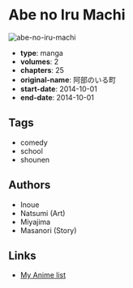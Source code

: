 # Abe no Iru Machi

![abe-no-iru-machi](https://cdn.myanimelist.net/images/manga/2/148992.jpg)

-   **type**: manga
-   **volumes**: 2
-   **chapters**: 25
-   **original-name**: 阿部のいる町
-   **start-date**: 2014-10-01
-   **end-date**: 2014-10-01

## Tags

-   comedy
-   school
-   shounen

## Authors

-   Inoue
-   Natsumi (Art)
-   Miyajima
-   Masanori (Story)

## Links

-   [My Anime list](https://myanimelist.net/manga/85819/Abe_no_Iru_Machi)
